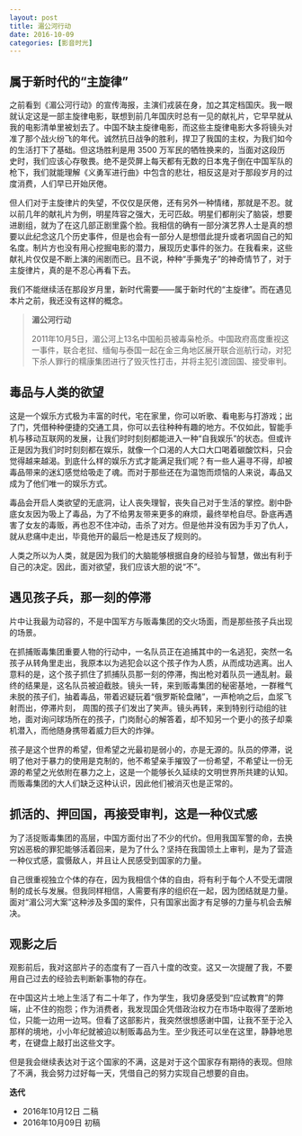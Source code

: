 ```yaml
---
layout: post
title: 湄公河行动
date: 2016-10-09
categories: [影音时光]
---
```


## 属于新时代的“主旋律”

之前看到《湄公河行动》的宣传海报，主演们戎装在身，加之其定档国庆。我一眼就认定这是一部主旋律电影，联想到前几年国庆时总有一见的献礼片，它早早就从我的电影清单里被划去了。中国不缺主旋律电影，而这些主旋律电影大多将镜头对准了那个战火纷飞的年代。诚然抗日战争的胜利，捍卫了我国的主权，为我们如今的生活打下了基础。但这场胜利是用 3500 万军民的牺牲换来的，当面对这段历史时，我们应该心存敬畏。绝不是荧屏上每天都有无数的日本鬼子倒在中国军队的枪下，我们就能理解《义勇军进行曲》中包含的悲壮，相反这是对于那段岁月的过度消费，人们早已开始厌倦。

但人们对于主旋律片的失望，不仅仅是厌倦，还有另外一种情绪，那就是不忍。就以前几年的献礼片为例，明星阵容之强大，无可匹敌。明星们都削尖了脑袋，想要进剧组，就为了在这几部正剧里露个脸。我相信的确有一部分演艺界人士是真的想要以此纪念这几个历史事件，但是也会有一部分人是想借此提升或者巩固自己的知名度。制片方也没有用心挖掘电影的潜力，展现历史事件的张力。在我看来，这些献礼片仅仅是不断上演的闹剧而已。且不说，种种“手撕鬼子”的神奇情节了，对于主旋律片，真的是不忍心再看下去。

我们不能继续活在那段岁月里，新时代需要——属于新时代的“主旋律”。而在遇见本片之前，我还没有这样的概念。



> **湄公河行动** 
>
> 2011年10月5日，湄公河上13名中国船员被毒枭枪杀。中国政府高度重视这一事件，联合老挝、缅甸与泰国一起在金三角地区展开联合巡航行动，对犯下杀人罪行的糯康集团进行了毁灭性打击，并将主犯引渡回国、接受审判。



## 毒品与人类的欲望

这是一个娱乐方式极为丰富的时代，宅在家里，你可以听歌、看电影与打游戏；出了门，凭借种种便捷的交通工具，你可以去往种种有趣的地方。不仅如此，智能手机与移动互联网的发展，让我们时时刻刻都能进入一种“自我娱乐”的状态。但或许正是因为我们时时刻刻都在娱乐，就像一个口渴的人大口大口喝着碳酸饮料，只会觉得越来越渴。到底什么样的娱乐方式才能满足我们呢？有一些人遍寻不得，却被毒品带来的迷幻感觉给吸走了魂。而对于那些还在为温饱而烦恼的人来说，毒品又成为了他们唯一的娱乐方式。

毒品会开启人类欲望的无底洞，让人丧失理智，丧失自己对于生活的掌控。剧中卧底女友因为吸上了毒品，为了不给男友带来更多的麻烦，最终举枪自尽。卧底再遇害了女友的毒贩，再也忍不住冲动，击杀了对方。但是他并没有因为手刃了仇人，就从悲痛中走出，毕竟他开的最后一枪是违反了规则的。

人类之所以为人类，就是因为我们的大脑能够根据自身的经验与智慧，做出有利于自己的决定。因此，面对欲望，我们应该大胆的说“不”。

## 遇见孩子兵，那一刻的停滞

片中让我最为动容的，不是中国军方与贩毒集团的交火场面，而是那些孩子兵出现的场景。

在抓捕贩毒集团重要人物的行动中，一名队员正在追捕其中的一名逃犯，突然一名孩子从转角里走出，我原本以为逃犯会以这个孩子作为人质，从而成功逃离。出人意料的是，这个孩子抓住了抓捕队员那一刻的停滞，掏出枪对着队员一通乱射。最终的结果是，这名队员被迫截肢。镜头一转，来到贩毒集团的秘密基地，一群稚气未脱的孩子们，抽着毒品，带着迟疑玩着“俄罗斯轮盘赌”，一声枪响之后，血浆飞射而出，停滞片刻， 周围的孩子们发出了笑声。镜头再转，来到特别行动组的驻地，面对询问球场所在的孩子，门岗耐心的解答着，却不知另一个更小的孩子却乘机潜入，而他随身携带着威力巨大的炸弹。

孩子是这个世界的希望，但希望之光最初是弱小的，亦是无源的。队员的停滞，说明了他对于暴力的使用是克制的，他不希望亲手摧毁了一份希望，不希望让一份无源的希望之光依附在暴力之上，这是一个能够长久延续的文明世界所共建的认知。而贩毒集团的大人们缺乏这种认识，因此他们被消灭也是正常的。

## 抓活的、押回国，再接受审判，这是一种仪式感

为了活捉贩毒集团的高层，中国方面付出了不少的代价。但用我国军警的命，去换穷凶恶极的罪犯能够活着回来，是为了什么？坚持在我国领土上审判，是为了营造一种仪式感，震慑敌人，并且让人民感受到国家的力量。

自己很重视独立个体的存在，因为我相信个体的自由，将有利于每个人不受无谓限制的成长与发展。但我同样相信，人需要有序的组织在一起，因为团结就是力量。面对“湄公河大案”这种涉及多国的案件，只有国家出面才有足够的力量与机会去解决。 

## 观影之后

观影前后，我对这部片子的态度有了一百八十度的改变。这又一次提醒了我，不要用自己过去的经验去判断新事物的存在。

在中国这片土地上生活了有二十年了，作为学生，我切身感受到“应试教育”的弊端，止不住的抱怨；作为消费者，我发现国企凭借政治权力在市场中取得了垄断地位，只能一边用一边骂。但看了这部影片，我突然很想感谢中国，让我不至于沦入那样的境地，小小年纪就被迫以制贩毒品为生。至少我还可以坐在这里，静静地思考，在键盘上敲打出这些文字。

但是我会继续表达对于这个国家的不满，这是对于这个国家存有期待的表现。但除了不满，我会努力过好每一天，凭借自己的努力实现自己想要的自由。



**迭代**

* 2016年10月12日 二稿
* 2016年10月09日 初稿